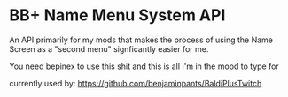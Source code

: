 # BB+ Name Menu System API
An API primarily for my mods that makes the process of using the Name Screen as a "second menu" signficantly easier for me.

You need bepinex to use this shit and this is all I'm in the mood to type for

currently used by:
https://github.com/benjaminpants/BaldiPlusTwitch
